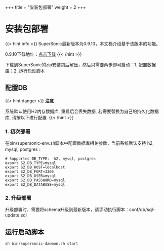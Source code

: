 +++
title = "安装包部署"
weight = 2
+++

# 安装包部署

{{< hint info >}}
SuperSonic最新版本为0.9.10，本文档介绍基于该版本的功能。

0.9.10下载地址：[点击下载](https://github.com/supersonicbi/supersonic-website/releases/download/0.9.10/supersonic-release-0.9.10.zip)
{{< /hint >}}

下载到SuperSonic的zip安装包后解压，然后只需要两步即可启动：1. 配置数据库；2. 运行启动脚本



## 配置DB

{{< hint danger >}}
**注意**

系统默认使用H2内存数据库, 重启后会丢失数据, 若需要替换为自己的持久化数据库, 请按以下进行配置.
{{< /hint >}}

### 1. 初次部署

在bin/supersonic-env.sh脚本中配置数据库相关参数，当前系统默认支持 h2, mysql, postgres：

```
# Supported DB_TYPE:  h2, mysql, postgres
export S2_DB_TYPE=mysql
export S2_DB_HOST=localhost
export S2_DB_PORT=3306
export S2_DB_USER=mysql
export S2_DB_PASSWORD=mysql
export S2_DB_DATABASE=mysql
```

### 2. 升级部署

升级部署时，需要将schema升级到最新版本，请手动执行脚本：conf/db/sql-update.sql

## 运行启动脚本

```
sh bin/supersonic-daemon.sh start
```